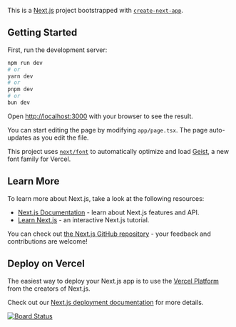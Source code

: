 This is a [Next.js](https://nextjs.org) project bootstrapped with [`create-next-app`](https://nextjs.org/docs/app/api-reference/cli/create-next-app).

## Getting Started

First, run the development server:

```bash
npm run dev
# or
yarn dev
# or
pnpm dev
# or
bun dev
```

Open [http://localhost:3000](http://localhost:3000) with your browser to see the result.

You can start editing the page by modifying `app/page.tsx`. The page auto-updates as you edit the file.

This project uses [`next/font`](https://nextjs.org/docs/app/building-your-application/optimizing/fonts) to automatically optimize and load [Geist](https://vercel.com/font), a new font family for Vercel.

## Learn More

To learn more about Next.js, take a look at the following resources:

- [Next.js Documentation](https://nextjs.org/docs) - learn about Next.js features and API.
- [Learn Next.js](https://nextjs.org/learn) - an interactive Next.js tutorial.

You can check out [the Next.js GitHub repository](https://github.com/vercel/next.js) - your feedback and contributions are welcome!

## Deploy on Vercel

The easiest way to deploy your Next.js app is to use the [Vercel Platform](https://vercel.com/new?utm_medium=default-template&filter=next.js&utm_source=create-next-app&utm_campaign=create-next-app-readme) from the creators of Next.js.

Check out our [Next.js deployment documentation](https://nextjs.org/docs/app/building-your-application/deploying) for more details.

[![Board Status](https://dev.azure.com/nourdinebouya/c70baf5f-38a9-4100-8369-9de0db2269b2/94f2a5be-9a72-445c-8fa7-e57d6ef422f7/_apis/work/boardbadge/bdc0b228-0e5f-4d65-871d-88e676d249dd?columnOptions=1)](https://dev.azure.com/nourdinebouya/c70baf5f-38a9-4100-8369-9de0db2269b2/_boards/board/t/94f2a5be-9a72-445c-8fa7-e57d6ef422f7/Issues/)
